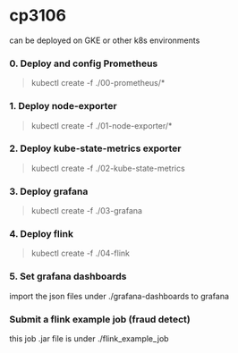 # cp3106

can be deployed on GKE or other k8s environments

### 0. Deploy and config Prometheus
> kubectl create -f ./00-prometheus/*

### 1. Deploy node-exporter
> kubectl create -f ./01-node-exporter/*

### 2. Deploy kube-state-metrics exporter
> kubectl create -f ./02-kube-state-metrics

### 3. Deploy grafana
> kubectl create -f ./03-grafana

### 4. Deploy flink
> kubectl create -f ./04-flink

### 5. Set grafana dashboards
import the json files under ./grafana-dashboards to grafana

### Submit a flink example job (fraud detect)
this job .jar file is under ./flink_example_job
